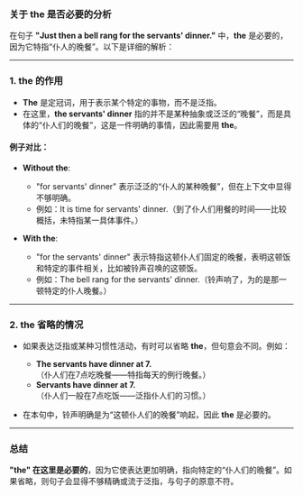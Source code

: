 ### 关于 **the** 是否必要的分析

在句子 **"Just then a bell rang for the servants' dinner."** 中，**the** 是必要的，因为它特指“仆人的晚餐”。以下是详细的解析：

---

### **1. the 的作用**
- **The** 是定冠词，用于表示某个特定的事物，而不是泛指。
- 在这里，**the servants' dinner** 指的并不是某种抽象或泛泛的“晚餐”，而是具体的“仆人们的晚餐”，这是一件明确的事情，因此需要用 **the**。

#### 例子对比：
- **Without the**:  
  - "for servants' dinner" 表示泛泛的“仆人的某种晚餐”，但在上下文中显得不够明确。  
  - 例如：It is time for servants' dinner.（到了仆人们用餐的时间——比较概括，未特指某一具体事件。）

- **With the**:  
  - "for the servants' dinner" 表示特指这顿仆人们固定的晚餐，表明这顿饭和特定的事件相关，比如被铃声召唤的这顿饭。  
  - 例如：The bell rang for the servants' dinner.（铃声响了，为的是那一顿特定的仆人晚餐。）

---

### **2. the 省略的情况**
- 如果表达泛指或某种习惯性活动，有时可以省略 **the**，但句意会不同。例如：
  - **The servants have dinner at 7.**  
    （仆人们在7点吃晚餐——特指每天的例行晚餐。）
  - **Servants have dinner at 7.**  
    （仆人们一般在7点吃饭——泛指仆人们的习惯。）

- 在本句中，铃声明确是为“这顿仆人们的晚餐”响起，因此 **the** 是必要的。

---

### 总结
**"the" 在这里是必要的**，因为它使表达更加明确，指向特定的“仆人们的晚餐”。如果省略，则句子会显得不够精确或流于泛指，与句子的原意不符。